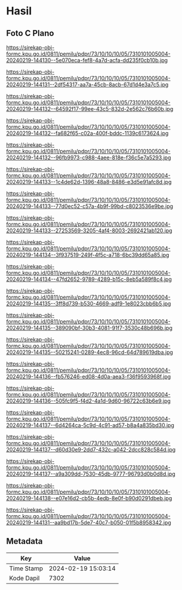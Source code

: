# Hasil

## Foto C Plano

https://sirekap-obj-formc.kpu.go.id/0811/pemilu/pdpr/73/10/10/10/05/7310101005004-20240219-144130--5e070eca-fef8-4a7d-acfa-dd235f0cb10b.jpg

https://sirekap-obj-formc.kpu.go.id/0811/pemilu/pdpr/73/10/10/10/05/7310101005004-20240219-144131--2df54317-aa7a-45cb-8acb-67d1d4e3a7c5.jpg

https://sirekap-obj-formc.kpu.go.id/0811/pemilu/pdpr/73/10/10/10/05/7310101005004-20240219-144132--64592f17-99ee-43c5-832d-2e562c76b60b.jpg

https://sirekap-obj-formc.kpu.go.id/0811/pemilu/pdpr/73/10/10/10/05/7310101005004-20240219-144132--fa682f65-c02a-400f-bddc-1139c6173624.jpg

https://sirekap-obj-formc.kpu.go.id/0811/pemilu/pdpr/73/10/10/10/05/7310101005004-20240219-144132--96fb9973-c988-4aee-818e-f36c5e7a5293.jpg

https://sirekap-obj-formc.kpu.go.id/0811/pemilu/pdpr/73/10/10/10/05/7310101005004-20240219-144133--1c4de62d-1396-48a8-8486-e3d5e91afc8d.jpg

https://sirekap-obj-formc.kpu.go.id/0811/pemilu/pdpr/73/10/10/10/05/7310101005004-20240219-144133--77d0ec52-c57a-4b9f-99bd-c8023536e9be.jpg

https://sirekap-obj-formc.kpu.go.id/0811/pemilu/pdpr/73/10/10/10/05/7310101005004-20240219-144133--27253569-3205-4af4-8003-2692421ab120.jpg

https://sirekap-obj-formc.kpu.go.id/0811/pemilu/pdpr/73/10/10/10/05/7310101005004-20240219-144134--3f937519-249f-4f5c-a718-6bc39dd65a85.jpg

https://sirekap-obj-formc.kpu.go.id/0811/pemilu/pdpr/73/10/10/10/05/7310101005004-20240219-144134--47fd2652-9789-4289-b15c-8eb5a589f8c4.jpg

https://sirekap-obj-formc.kpu.go.id/0811/pemilu/pdpr/73/10/10/10/05/7310101005004-20240219-144135--3ff8d739-b530-4669-adf9-1e8023cbb6b5.jpg

https://sirekap-obj-formc.kpu.go.id/0811/pemilu/pdpr/73/10/10/10/05/7310101005004-20240219-144135--389090bf-30b3-4081-91f7-3530c48b696b.jpg

https://sirekap-obj-formc.kpu.go.id/0811/pemilu/pdpr/73/10/10/10/05/7310101005004-20240219-144135--50215241-0289-4ec8-96cd-64d789619dba.jpg

https://sirekap-obj-formc.kpu.go.id/0811/pemilu/pdpr/73/10/10/10/05/7310101005004-20240219-144136--fb576246-ed08-4d0a-aea3-f36f9593968f.jpg

https://sirekap-obj-formc.kpu.go.id/0811/pemilu/pdpr/73/10/10/10/05/7310101005004-20240219-144136--505fc9f5-f4d2-4a1d-9d60-96722c63b6e9.jpg

https://sirekap-obj-formc.kpu.go.id/0811/pemilu/pdpr/73/10/10/10/05/7310101005004-20240219-144137--6d4264ca-5c9d-4c91-ad57-b8a4a835bd30.jpg

https://sirekap-obj-formc.kpu.go.id/0811/pemilu/pdpr/73/10/10/10/05/7310101005004-20240219-144137--d60d30e9-2dd7-432c-a042-2dcc828c584d.jpg

https://sirekap-obj-formc.kpu.go.id/0811/pemilu/pdpr/73/10/10/10/05/7310101005004-20240219-144137--a9a309dd-7530-45db-9777-96793d0b0d8d.jpg

https://sirekap-obj-formc.kpu.go.id/0811/pemilu/pdpr/73/10/10/10/05/7310101005004-20240219-144138--e07e16d2-cb5b-4edb-8e0f-b90d0291dbeb.jpg

https://sirekap-obj-formc.kpu.go.id/0811/pemilu/pdpr/73/10/10/10/05/7310101005004-20240219-144131--aa9bd17b-5de7-40c7-b050-01f5b8958342.jpg


## Metadata

| Key        | Value               |
| ---------- | ------------------- |
| Time Stamp | 2024-02-19 15:03:14 |
| Kode Dapil | 7302                |



